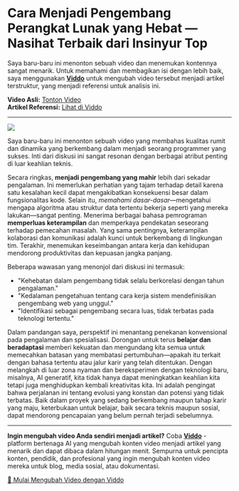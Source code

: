 # Cara Menjadi Pengembang Perangkat Lunak yang Hebat — Nasihat Terbaik dari Insinyur Top

Saya baru-baru ini menonton sebuah video dan menemukan kontennya sangat menarik. Untuk memahami dan membagikan isi dengan lebih baik, saya menggunakan **[Viddo](https://viddo.pro/)** untuk mengubah video tersebut menjadi artikel terstruktur, yang menjadi referensi untuk analisis ini.

**Video Asli:** [Tonton Video](https://www.youtube.com/watch?v=suATPK45sjk)  
**Artikel Referensi:** [Lihat di Viddo](https://viddo.pro/zh/video-result/5e13f14e-8bc1-4131-81f1-2a5c9b9957cc)

---

![](https://www.youtube.com/embed/suATPK45sjk)

Saya baru-baru ini menonton sebuah video yang membahas kualitas rumit dan dinamika yang berkembang dalam menjadi seorang programmer yang sukses. Inti dari diskusi ini sangat resonan dengan berbagai atribut penting di luar keahlian teknis.

Secara ringkas, **menjadi pengembang yang mahir** lebih dari sekadar pengalaman. Ini memerlukan perhatian yang tajam terhadap detail karena satu kesalahan kecil dapat mengakibatkan konsekuensi besar dalam fungsionalitas kode. Selain itu, *memahami dasar-dasar*—mengetahui mengapa algoritma atau struktur data tertentu bekerja seperti yang mereka lakukan—sangat penting. Menerima berbagai bahasa pemrograman **memperluas keterampilan** dan memperkaya pendekatan seseorang terhadap pemecahan masalah. Yang sama pentingnya, keterampilan kolaborasi dan komunikasi adalah kunci untuk berkembang di lingkungan tim. Terakhir, menemukan keseimbangan antara kerja dan kehidupan mendorong produktivitas dan kepuasan jangka panjang.

Beberapa wawasan yang menonjol dari diskusi ini termasuk:
- "Kehebatan dalam pengembang tidak selalu berkorelasi dengan tahun pengalaman."
- "Kedalaman pengetahuan tentang cara kerja sistem mendefinisikan pengembang web yang unggul."
- "Identifikasi sebagai pengembang secara luas, tidak terbatas pada teknologi tertentu."

Dalam pandangan saya, perspektif ini menantang penekanan konvensional pada pengalaman dan spesialisasi. Dorongan untuk terus **belajar dan beradaptasi** memberi kekuatan dan mengundang kita semua untuk memecahkan batasan yang membatasi pertumbuhan—apakah itu terkait dengan bahasa tertentu atau jalur karir yang telah ditentukan. Dengan melangkah di luar zona nyaman dan bereksperimen dengan teknologi baru, misalnya, AI generatif, kita tidak hanya dapat meningkatkan keahlian kita tetapi juga menghidupkan kembali kreativitas kita. Ini adalah pengingat bahwa perjalanan ini tentang evolusi yang konstan dan potensi yang tidak terbatas. Baik dalam proyek yang sedang berkembang maupun tahap karir yang maju, keterbukaan untuk belajar, baik secara teknis maupun sosial, dapat mendorong pencapaian yang belum pernah terjadi sebelumnya.

---

**Ingin mengubah video Anda sendiri menjadi artikel?** Coba **[Viddo](https://viddo.pro/)** - platform bertenaga AI yang mengubah konten video menjadi artikel yang menarik dan dapat dibaca dalam hitungan menit. Sempurna untuk pencipta konten, pendidik, dan profesional yang ingin mengubah konten video mereka untuk blog, media sosial, atau dokumentasi.

[🚀 Mulai Mengubah Video dengan Viddo](https://viddo.pro/)